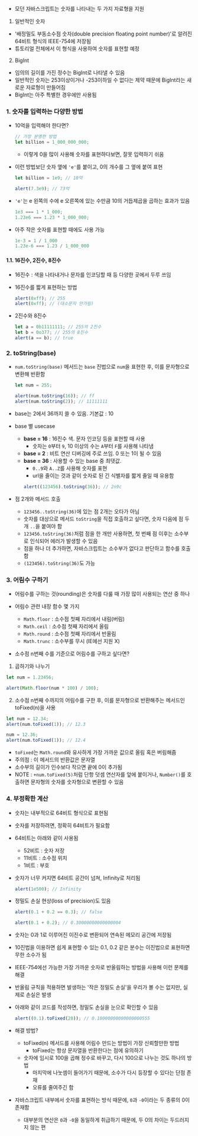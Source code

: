 - 모던 자바스크립트는 숫자를 나타내는 두 가지 자료형을 지원

1. 일반적인 숫자

- '배정밀도 부동소수점 숫자(double precision floating point number)'로 알려진 64비트 형식의 IEEE-754에 저장됨
- 튜토리얼 전체에서 이 형식을 사용하여 숫자를 표현할 예정

2. BigInt

- 임의의 길이를 가진 정수는 BigInt로 나타낼 수 있음
- 일반적인 숫자는 253이상이거나 -253이하일 수 없다는 제약 때문에 BigInt라는 새로운 자료형이 만들어짐
- BigInt는 아주 특별한 경우에만 사용됨

### 1. 숫자를 입력하는 다양한 방법

- 10억을 입력해야 한다면?
  ```javascript
  // 가장 분명한 방법
  let billion = 1_000_000_000;
  ```
  - 이렇게 0을 많이 사용해 숫자를 표현하다보면, 잘못 입력하기 쉬움
- 이런 방법보단 숫자 옆에 `'e'`를 붙이고, 0의 개수를 그 옆에 붙여 표현

  ```javascript
  let billion = 1e9; // 10억

  alert(7.3e9); // 73억
  ```

- `'e'`는 e 왼쪽의 수에 e 오른쪽에 있는 수만큼 10의 거듭제곱을 곱하는 효과가 있음

  ```javascript
  1e3 === 1 * 1_000;
  1.23e6 === 1.23 * 1_000_000;
  ```

- 아주 작은 숫자를 표현할 때에도 사용 가능
  ```javascript
  1e-3 = 1 / 1_000
  1.23e-6 === 1.23 / 1_000_000
  ```

#### 1.1. 16진수, 2진수, 8진수

- 16진수 : 색을 나타내거나 문자를 인코딩할 때 등 다양한 곳에서 두루 쓰임
- 16진수를 짧게 표현하는 방법

  ```javascript
  alert(0xff); // 255
  alert(0xff); // (대소문자 안가림)
  ```

- 2진수와 8진수
  ```javascript
  let a = 0b11111111; // 255의 2진수
  let b = 0o377; // 255의 8진수
  alert(a == b); // true
  ```

### 2. toString(base)

- `num.toString(base)` 메서드는 `base` 진법으로 `num`을 표현한 후, 이를 문자형으로 변환해 반환함

  ```javascript
  let num = 255;

  alert(num.toString(16)); // ff
  alert(num.toString(2)); // 11111111
  ```

- base는 2에서 36까지 쓸 수 있음. 기본값 : 10
- base 별 usecase

  - **base = 16** : 16진수 색. 문자 인코딩 등을 표현할 때 사용
    - 숫자는 `0`부터 `9`, 10 이상의 수는 `A`부터 `F`를 사용해 나타냄
  - **base = 2** : 비트 연산 디버깅에 주로 쓰임. 0 또는 1이 될 수 있음
  - **base = 36** : 사용할 수 있는 base 중 최댓값.
    - `0..9`와 `A..Z`를 사용해 숫자를 표현
    - url을 줄이는 것과 같이 숫자로 된 긴 식별자를 짧게 줄일 때 유용함
    ```javascript
    alert((123456).toString(36)); // 2n9c
    ```

- 점 2개와 메서드 호출
  - `123456..toString(36)`에 있는 점 2개는 오타가 아님
  - 숫자를 대상으로 메서드 `toString`을 직접 호출하고 싶다면, 숫자 다음에 점 두 개 `..`을 붙여야 함
  - `123456.toString(36)`처럼 점을 한 개만 사용하면, 첫 번째 점 이후는 소수부로 인식되어 에러가 발생할 수 있음
  - 점을 하나 더 추가하면, 자바스크립트는 소수부가 없다고 판단하고 함수를 호출함
  - `(123456).toString(36)`도 가능

### 3. 어림수 구하기

- 어림수를 구하는 것(rounding)은 숫자를 다룰 때 가장 많이 사용되는 연산 중 하나
- 어림수 관련 내장 함수 몇 가지

  - `Math.floor` : 소수점 첫째 자리에서 내림(버림)
  - `Math.ceil` : 소수점 첫째 자리에서 올림
  - `Math.round` : 소수점 첫째 자리에서 반올림
  - `Math.trunc` : 소수부를 무시 (IE에선 지원 X)

- 소수점 n번째 수를 기준으로 어림수를 구하고 싶다면?

1. 곱하기와 나누기

```javascript
let num = 1.23456;

alert(Math.floor(num * 100) / 100);
```

2. 소수점 n번째 수까지의 어림수를 구한 후, 이를 문자형으로 반환해주는 메서드인 toFixed(n)을 사용

```javascript
let num = 12.34;
alert(num.toFixed(1)); // 12.3

num = 12.36;
alert(num.toFixed(1)); // 12.4
```

- `toFixed`는 `Math.round`와 유사하게 가장 가까운 값으로 올림 혹은 버림해줌
- 주의점 : 이 메서드의 반환값은 문자열
- 소수부의 길이가 인수보다 작으면 끝에 0이 추가됨
- NOTE : `+num.toFixed(5)`처럼 단항 덧셈 연산자를 앞에 붙이거나, `Number()`를 호출하면 문자형의 숫자를 숫자형으로 변환할 수 있음

### 4. 부정확한 계산

- 숫자는 내부적으로 64비트 형식으로 표현됨
- 숫자를 저장하려면, 정확히 64비트가 필요함
- 64비트는 아래와 같이 사용됨
  - 52비트 : 숫자 저장
  - 11비트 : 소수점 위치
  - 1비트 : 부호
- 숫자가 너무 커지면 64비트 공간이 넘쳐, Infinity로 처리됨

  ```javascript
  alert(1e500); // Infinity
  ```

- 정밀도 손실 현상(loss of precision)도 있음

  ```javascript
  alert(0.1 + 0.2 == 0.3); // false

  alert(0.1 + 0.2); // 0.30000000000000004
  ```

- 숫자는 0과 1로 이루어진 이진수로 변환되어 연속된 메모리 공간에 저장됨
- 10진법을 이용하면 쉽게 표현할 수 있는 0.1, 0.2 같은 분수는 이진법으로 표현하면 무한 소수가 됨
- IEEE-754에선 가능한 가장 가까운 숫자로 반올림하는 방법을 사용해 이런 문제를 해결
- 반올림 규칙을 적용하면 발생하는 '작은 정밀도 손실'을 우리가 볼 수는 없지만, 실제로 손실은 발생
- 아래와 같이 코드를 작성하면, 정밀도 손실을 눈으로 확인할 수 있음

  ```javascript
  alert((0.1).toFixed(20)); // 0.10000000000000000555
  ```

- 해결 방법?

  - toFixed(n) 메서드를 사용해 어림수 만드는 방법이 가장 신뢰할만한 방법
    - toFixed는 항상 문자열을 반환한다는 점에 유의하기
  - 숫자에 임시로 100을 곱해 정수로 바꾸고, 다시 100으로 나누는 것도 하나의 방법
    - 마지막에 나눗셈이 들어가기 때문에, 소수가 다시 등장할 수 있다는 단점 존재
    - 오류를 줄여주긴 함

- 자바스크립트 내부에서 숫자를 표현하는 방식 때문에, `0`과 `-0`이라는 두 종류의 0이 존재함
  - 대부분의 연산은 `0`과 `-0`을 동일하게 취급하기 때문에, 두 0의 차이는 두드러지지 않는 편

